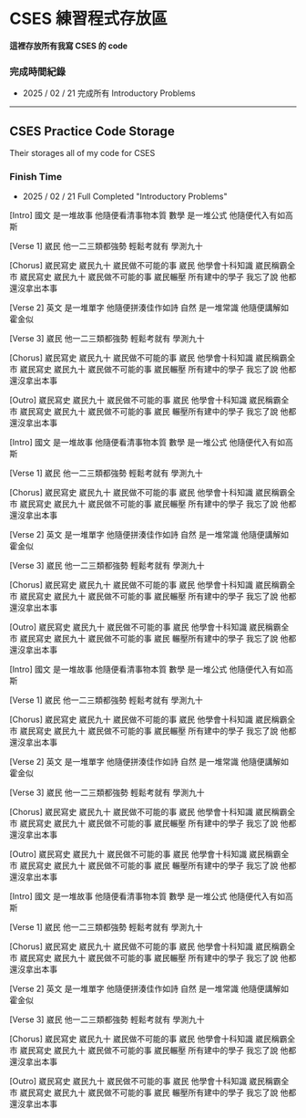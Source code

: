# CSES 練習程式存放區

**這裡存放所有我寫 CSES 的 code**

### 完成時間紀錄

- 2025 / 02 / 21 完成所有 Introductory Problems

---

## CSES Practice Code Storage

Their storages all of my code for CSES

### Finish Time

- 2025 / 02 / 21 Full Completed "Introductory Problems"



[Intro]
國文 是一堆故事
他隨便看清事物本質
數學 是一堆公式
他隨便代入有如高斯

[Verse 1]
崴民 他一二三類都強勢
輕鬆考就有 學測九十

[Chorus]
崴民寫史 崴民九十
崴民做不可能的事
崴民 他學會十科知識
崴民稱霸全市
崴民寫史 崴民九十
崴民做不可能的事
崴民輾壓 所有建中的學子
我忘了說 他都還沒拿出本事

[Verse 2]
英文 是一堆單字
他隨便拼湊佳作如詩
自然 是一堆常識
他隨便講解如霍金似

[Verse 3]
崴民 他一二三類都強勢
輕鬆考就有 學測九十

[Chorus]
崴民寫史 崴民九十
崴民做不可能的事
崴民 他學會十科知識
崴民稱霸全市
崴民寫史 崴民九十
崴民做不可能的事
崴民輾壓 所有建中的學子
我忘了說 他都還沒拿出本事

[Outro]
崴民寫史 崴民九十
崴民做不可能的事
崴民 他學會十科知識
崴民稱霸全市
崴民寫史 崴民九十
崴民做不可能的事
崴民 輾壓所有建中的學子
我忘了說 他都還沒拿出本事

[Intro]
國文 是一堆故事
他隨便看清事物本質
數學 是一堆公式
他隨便代入有如高斯

[Verse 1]
崴民 他一二三類都強勢
輕鬆考就有 學測九十

[Chorus]
崴民寫史 崴民九十
崴民做不可能的事
崴民 他學會十科知識
崴民稱霸全市
崴民寫史 崴民九十
崴民做不可能的事
崴民輾壓 所有建中的學子
我忘了說 他都還沒拿出本事

[Verse 2]
英文 是一堆單字
他隨便拼湊佳作如詩
自然 是一堆常識
他隨便講解如霍金似

[Verse 3]
崴民 他一二三類都強勢
輕鬆考就有 學測九十

[Chorus]
崴民寫史 崴民九十
崴民做不可能的事
崴民 他學會十科知識
崴民稱霸全市
崴民寫史 崴民九十
崴民做不可能的事
崴民輾壓 所有建中的學子
我忘了說 他都還沒拿出本事

[Outro]
崴民寫史 崴民九十
崴民做不可能的事
崴民 他學會十科知識
崴民稱霸全市
崴民寫史 崴民九十
崴民做不可能的事
崴民 輾壓所有建中的學子
我忘了說 他都還沒拿出本事

[Intro]
國文 是一堆故事
他隨便看清事物本質
數學 是一堆公式
他隨便代入有如高斯

[Verse 1]
崴民 他一二三類都強勢
輕鬆考就有 學測九十

[Chorus]
崴民寫史 崴民九十
崴民做不可能的事
崴民 他學會十科知識
崴民稱霸全市
崴民寫史 崴民九十
崴民做不可能的事
崴民輾壓 所有建中的學子
我忘了說 他都還沒拿出本事

[Verse 2]
英文 是一堆單字
他隨便拼湊佳作如詩
自然 是一堆常識
他隨便講解如霍金似

[Verse 3]
崴民 他一二三類都強勢
輕鬆考就有 學測九十

[Chorus]
崴民寫史 崴民九十
崴民做不可能的事
崴民 他學會十科知識
崴民稱霸全市
崴民寫史 崴民九十
崴民做不可能的事
崴民輾壓 所有建中的學子
我忘了說 他都還沒拿出本事

[Outro]
崴民寫史 崴民九十
崴民做不可能的事
崴民 他學會十科知識
崴民稱霸全市
崴民寫史 崴民九十
崴民做不可能的事
崴民 輾壓所有建中的學子
我忘了說 他都還沒拿出本事

[Intro]
國文 是一堆故事
他隨便看清事物本質
數學 是一堆公式
他隨便代入有如高斯

[Verse 1]
崴民 他一二三類都強勢
輕鬆考就有 學測九十

[Chorus]
崴民寫史 崴民九十
崴民做不可能的事
崴民 他學會十科知識
崴民稱霸全市
崴民寫史 崴民九十
崴民做不可能的事
崴民輾壓 所有建中的學子
我忘了說 他都還沒拿出本事

[Verse 2]
英文 是一堆單字
他隨便拼湊佳作如詩
自然 是一堆常識
他隨便講解如霍金似

[Verse 3]
崴民 他一二三類都強勢
輕鬆考就有 學測九十

[Chorus]
崴民寫史 崴民九十
崴民做不可能的事
崴民 他學會十科知識
崴民稱霸全市
崴民寫史 崴民九十
崴民做不可能的事
崴民輾壓 所有建中的學子
我忘了說 他都還沒拿出本事

[Outro]
崴民寫史 崴民九十
崴民做不可能的事
崴民 他學會十科知識
崴民稱霸全市
崴民寫史 崴民九十
崴民做不可能的事
崴民 輾壓所有建中的學子
我忘了說 他都還沒拿出本事
